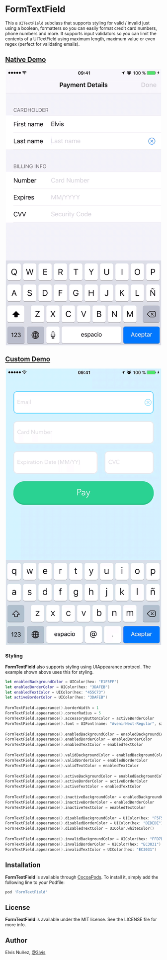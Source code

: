 # FormTextField

This a `UITextField` subclass that supports styling for valid / invalid just using a boolean, formatters so you can easily format credit card numbers, phone numbers and more. It supports input validators so you can limit the contents of a UITextField using maximum length, maximum value or even regex (perfect for validating emails).

## [Native Demo](https://github.com/3lvis/FormTextField/blob/master/Native/Field.swift#L28-L92)

<p align="center">
  <img src="https://raw.githubusercontent.com/3lvis/FormTextField/master/GitHub/native.gif"/>
</p>

## [Custom Demo](https://github.com/3lvis/FormTextField/blob/master/Custom/Controller.swift#L11-L84)

<p align="center">
  <img src="https://raw.githubusercontent.com/3lvis/FormTextField/master/GitHub/custom.gif"/>
</p>

### Styling

**FormTextField** also supports styling using UIAppearance protocol. The example shown above uses this for styling.

```swift
let enabledBackgroundColor = UIColor(hex: "E1F5FF")
let enabledBorderColor = UIColor(hex: "3DAFEB")
let enabledTextColor = UIColor(hex: "455C73")
let activeBorderColor = UIColor(hex: "3DAFEB")

FormTextField.appearance().borderWidth = 1
FormTextField.appearance().cornerRadius = 5
FormTextField.appearance().accessoryButtonColor = activeBorderColor
FormTextField.appearance().font = UIFont(name: "AvenirNext-Regular", size: 15)

FormTextField.appearance().enabledBackgroundColor = enabledBackgroundColor
FormTextField.appearance().enabledBorderColor = enabledBorderColor
FormTextField.appearance().enabledTextColor = enabledTextColor

FormTextField.appearance().validBackgroundColor = enabledBackgroundColor
FormTextField.appearance().validBorderColor = enabledBorderColor
FormTextField.appearance().validTextColor = enabledTextColor

FormTextField.appearance().activeBackgroundColor = enabledBackgroundColor
FormTextField.appearance().activeBorderColor = activeBorderColor
FormTextField.appearance().activeTextColor = enabledTextColor

FormTextField.appearance().inactiveBackgroundColor = enabledBackgroundColor
FormTextField.appearance().inactiveBorderColor = enabledBorderColor
FormTextField.appearance().inactiveTextColor = enabledTextColor

FormTextField.appearance().disabledBackgroundColor = UIColor(hex: "F5F5F8")
FormTextField.appearance().disabledBorderColor = UIColor(hex: "DEDEDE")
FormTextField.appearance().disabledTextColor = UIColor.whiteColor()

FormTextField.appearance().invalidBackgroundColor = UIColor(hex: "FFD7D7")
FormTextField.appearance().invalidBorderColor = UIColor(hex: "EC3031")
FormTextField.appearance().invalidTextColor = UIColor(hex: "EC3031")
```

## Installation

**FormTextField** is available through [CocoaPods](http://cocoapods.org). To install
it, simply add the following line to your Podfile:

```ruby
pod 'FormTextField'
```

## License

**FormTextField** is available under the MIT license. See the LICENSE file for more info.

## Author

Elvis Nuñez, [@3lvis](https://twitter.com/3lvis)
